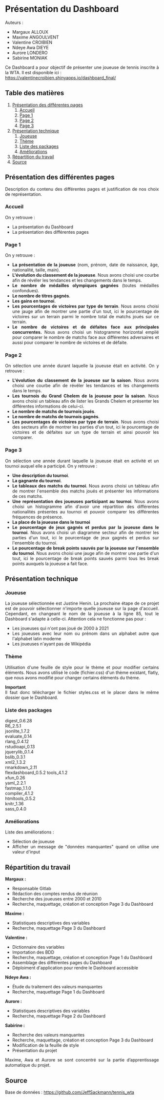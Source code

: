 Présentation du Dashboard
===================================

<div style="text-align: justify">  
Auteurs : 

* Margaux ALLOUX 
* Maxime ANGOULVENT 
* Valentine CROIBIEN 
* Ndeye Awa DIEYE 
* Aurore LONDERO 
* Sabirine MONIAK 

Ce Dashboard a pour objectif de présenter une joueuse de tennis inscrite à la WTA. Il est disponible ici :  
https://valentinecroibien.shinyapps.io/dashboard_final/ 

## Table des matières
1. [Présentation des différentes pages](#presenteation_page)
    1. [Accueil](#1.1)
    2. [Page 1](#1.2)
    3. [Page 2](#1.3)
    4. [Page 3](#1.4)
2. [Présentation technique](#presenteation_tech)
    1. [Joueuse](#2.1)
    2. [Thème](#2.2)
    3. [Liste des packages](#2.3)
    4. [Améliorations](#2.4)
3. [Répartition du travail](#repartition)
4. [Source](#source)


##  **Présentation des différentes pages** <a name="presenteation_page"></a>

Description du contenu des différentes pages et justification de nos choix de représentation.

### Accueil <a name="1.1"></a>

On y retrouve : 

* La présentation du Dashboard
* La présentation des différentes pages 

### Page 1 <a name="1.2"></a>

On y retrouve : 

* **La présentation de la joueuse** (nom, prénom, date de naissance, âge, nationalité, taille, main). 
* **L'évolution du classement de la joueuse**. Nous avons choisi une courbe afin de révéler les tendances et les changements dans le temps. 
* **Le nombre de médailles olympiques gagnées** (toutes médailles confondues).
* **Le nombre de titres gagnés**.
* **Les gains en tournoi**.
* **Les pourcentages de victoires par type de terrain**. Nous avons choisi une jauge afin de montrer une partie d'un tout, ici le pourcentage de victoires sur un terrain parmi le nombre total de matchs joués sur ce terrain.
* **Le nombre de victoires et de défaites face aux principales concurrentes.** Nous avons choisi un histogramme horizontal empilé pour comparer le nombre de matchs face aux différentes adversaires et aussi pour comparer le nombre de victoires et de défaite. 

### Page 2 <a name="1.3"></a>

On sélection une année durant laquelle la joueuse était en activité.
On y retrouve : 

* **L'évolution du classement de la joueuse sur la saison**. Nous avons choisi une courbe afin de révéler les tendances et les changements dans le temps. 
* **Les tournois du Grand Chelem de la joueuse pour la saison**. Nous avons choisi un tableau afin de lister les Grands Chelem et présenter les différentes informations de celui-ci.
* **Le nombre de matchs de tournois joués**.
* **Le nombre de matchs de tournois gagnés**.
* **Les pourcentages de victoires par type de terrain**. Nous avons choisi des secteurs afin de montrer les parties d'un tout, ici le pourcentage de victoires et de défaites sur un type de terrain et ainsi pouvoir les comparer. 

### Page 3  <a name="1.3"></a>

On sélection une année durant laquelle la joueuse était en activité et un tournoi auquel elle a participé.
On y retrouve : 

* **Une description du tournoi**.
* **La gagnante du tournoi**.
* **Le tableaux des matchs du tournoi**. Nous avons choisi un tableau afin de montrer l'ensemble des matchs joués et présenter les informations de ces matchs. 
* **Une représentation des joueuses participant au tournoi**. Nous avons choisi un histogramme afin d'avoir une répartition des différentes nationalités présentes au tournoi et pouvoir comparer les différentes fréquences de présence.
* **La place de la joueuse dans le tournoi**
* **Le pourcentage de jeux gagnés et perdus par la joueuse dans le tournoi**. Nous avons choisi un diagramme secteur afin de montrer les parties d'un tout, ici le pourcentage de jeux gagnés et perdus sur l'ensemble du tournoi.
* **Le pourcentage de break points sauvés par la joueuse sur l'ensemble du tournoi**. Nous avons choisi une jauge afin de montrer une partie d'un tout, ici le pourcentage de break points sauvés parmi tous les break points auxquels la joueuse a fait face. 

## **Présentation technique** <a name="presenteation_tech"></a>

### Joueuse <a name="2.1"></a>

La joueuse sélectionnée est Justine Henin. La prochaine étape de ce projet est de pouvoir sélectionner n'importe quelle joueuse sur la page d'accueil. Cependant, en changeant le nom de la joueuse à la ligne 85, tout le Dashboard s'adapte à celle-ci. Attention cela ne fonctionne pas pour : 

* Les joueuses qui n'ont pas joué de 2000 à 2021
* Les joueuses avec leur nom ou prénom dans un alphabet autre que l'alphabet latin moderne
* Les joueuses n'ayant pas de Wikipédia

### Thème <a name="2.2"></a>

Utilisation d'une feuille de style pour le thème et pour modifier certains éléments. Nous avons utilisé le code (fichier.css) d'un thème existant, flatly, que nous avons modifié pour changer certains éléments du thème.

**Important** <br>
Il faut donc télécharger le fichier styles.css et le placer dans le même dossier que le Dashboard.

### Liste des packages <a name="2.3"></a>

digest_0.6.28       
R6_2.5.1          
jsonlite_1.7.2      
evaluate_0.14       
rlang_0.4.12        
rstudioapi_0.13     
jquerylib_0.1.4     
bslib_0.3.1        
xml2_1.3.2          
rmarkdown_2.11      
flexdashboard_0.5.2 
tools_4.1.2         
xfun_0.26           
yaml_2.2.1          
fastmap_1.1.0       
compiler_4.1.2     
htmltools_0.5.2     
knitr_1.36          
sass_0.4.0

### Améliorations <a name="2.4"></a>

Liste des améliorations : 

* Sélection de joueuse
* Afficher un message de "données manquantes" quand on utilise une valeur d'input

## **Répartition du travail** <a name="repartition"></a>

**Margaux :**

* Responsable Gitlab
* Rédaction des comptes rendus de réunion
* Recherche des joueuses entre 2000 et 2010
* Recherche, maquettage, création et conception Page 3 du Dashboard 

**Maxime :**

* Statistiques descriptives des variables
* Recherche, maquettage Page 3 du Dashboard

**Valentine :**

* Dictionnaire des variables
* Importation des BDD
* Recherche, maquettage, création et conception Page 1 du Dashboard 
* Assemblage des différentes pages du Dashboard
* Déploiment d'application pour rendre le Dashboard accessible

**Ndeye Awa :**

* Étude du traitement des valeurs manquantes
* Recherche, maquettage Page 1 du Dashboard

**Aurore :**

* Statistiques descriptives des variables
* Recherche, maquettage Page 2 du Dashboard

**Sabirine :**

* Recherche des valeurs manquantes
* Recherche, maquettage, création et conception Page 3 du Dashboard
* Modification de la feuille de style 
* Présentation du projet 

Maxime, Awa et Aurore se sont concentré sur la partie d’apprentissage automatique du projet. 

## **Source** <a name="source"></a>

Base de données : 
https://github.com/JeffSackmann/tennis_wta

<br>
<br>

</div> 
